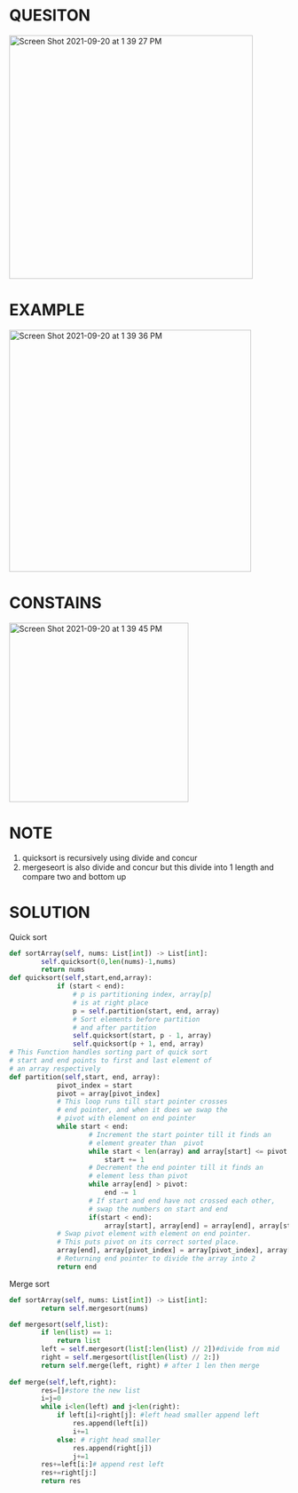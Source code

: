 # QUESITON
<img width="439" alt="Screen Shot 2021-09-20 at 1 39 27 PM" src="https://user-images.githubusercontent.com/64442606/134048555-4827d885-2ac3-4c19-b24a-ea900c361257.png">

# EXAMPLE
<img width="436" alt="Screen Shot 2021-09-20 at 1 39 36 PM" src="https://user-images.githubusercontent.com/64442606/134048574-649124e0-3a0c-4b8f-a901-96cddded09f4.png">

# CONSTAINS
<img width="323" alt="Screen Shot 2021-09-20 at 1 39 45 PM" src="https://user-images.githubusercontent.com/64442606/134048602-86dcc5de-c92c-4f56-80cd-db475e38769b.png">

# NOTE
1. quicksort is recursively using divide and concur
2. mergeseort is also divide and concur but this divide into 1 length and compare two and bottom up
# SOLUTION
Quick sort
```python
def sortArray(self, nums: List[int]) -> List[int]:
        self.quicksort(0,len(nums)-1,nums)
        return nums
def quicksort(self,start,end,array):
            if (start < end):
                # p is partitioning index, array[p] 
                # is at right place
                p = self.partition(start, end, array)
                # Sort elements before partition 
                # and after partition
                self.quicksort(start, p - 1, array)
                self.quicksort(p + 1, end, array)
# This Function handles sorting part of quick sort
# start and end points to first and last element of
# an array respectively
def partition(self,start, end, array):
            pivot_index = start 
            pivot = array[pivot_index]
            # This loop runs till start pointer crosses 
            # end pointer, and when it does we swap the
            # pivot with element on end pointer
            while start < end:
                    # Increment the start pointer till it finds an 
                    # element greater than  pivot 
                    while start < len(array) and array[start] <= pivot:
                        start += 1
                    # Decrement the end pointer till it finds an 
                    # element less than pivot
                    while array[end] > pivot:
                        end -= 1
                    # If start and end have not crossed each other, 
                    # swap the numbers on start and end
                    if(start < end):
                        array[start], array[end] = array[end], array[start]
            # Swap pivot element with element on end pointer.
            # This puts pivot on its correct sorted place.
            array[end], array[pivot_index] = array[pivot_index], array[end]
            # Returning end pointer to divide the array into 2
            return end
```
Merge sort
```python
def sortArray(self, nums: List[int]) -> List[int]:
        return self.mergesort(nums)

def mergesort(self,list): 
        if len(list) == 1:
            return list
        left = self.mergesort(list[:len(list) // 2])#divide from mid
        right = self.mergesort(list[len(list) // 2:])
        return self.merge(left, right) # after 1 len then merge
    
def merge(self,left,right):
        res=[]#store the new list
        i=j=0
        while i<len(left) and j<len(right):
            if left[i]<right[j]: #left head smaller append left
                res.append(left[i])
                i+=1
            else: # right head smaller
                res.append(right[j])
                j+=1
        res+=left[i:]# append rest left
        res+=right[j:]
        return res
```
